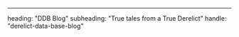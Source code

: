 ---
heading: "DDB Blog"
subheading: "True tales from a True Derelict"
handle: "derelict-data-base-blog"
